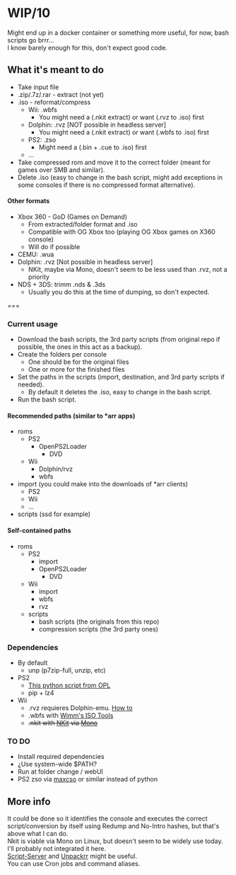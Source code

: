 # WIP/10

Might end up in a docker container or something more useful, for now, bash scripts go brrr...  
I know barely enough for this, don't expect good code.  


## What it's meant to do  
- Take input file
- .zip/.7z/.rar - extract (not yet)
- .iso - reformat/compress
  - Wii: .wbfs
    - You might need a (.nkit extract) or want (.rvz to .iso) first
  - Dolphin: .rvz [NOT possible in headless server]
    - You might need a (.nkit extract) or want (.wbfs to .iso) first
  - PS2: .zso
    - Might need a (.bin + .cue to .iso) first
  - ...
- Take compressed rom and move it to the correct folder (meant for games over SMB and similar). 
- Delete .iso (easy to change in the bash script, might add exceptions in some consoles if there is no compressed format alternative).

#### Other formats
- Xbox 360 - GoD (Games on Demand)
  - From extracted/folder format and .iso
  - Compatible with OG Xbox too (playing OG Xbox games on X360 console)
  - Will do if possible
- CEMU: .wua   
- Dolphin: .rvz [Not possible in headless server]
  - NKit, maybe via Mono, doesn't seem to be less used than .rvz, not a priority
- NDS + 3DS: trimm .nds & .3ds
  - Usually you do this at the time of dumping, so don't expected.

 ===

### Current usage
- Download the bash scripts, the 3rd party scripts (from original repo if possible, the ones in this act as a backup).
- Create the folders per console
  - One should be for the original files
  - One or more for the finished files
- Set the paths in the scripts (import, destination, and 3rd party scripts if needed).
  - By default it deletes the .iso, easy to change in the bash script.
- Run the bash script.  

#### Recommended paths (similar to *arr apps)
- roms
  - PS2
    - OpenPS2Loader
      - DVD
  - Wii
    - Dolphin/rvz
    - wbfs
- import (you could make into the downloads of *arr clients)
  - PS2
  - Wii
  - ...  
- scripts (ssd for example)

  
#### Self-contained paths
- roms
  - PS2
    - import
    - OpenPS2Loader
      - DVD
  - Wii
    - import
    - wbfs
    - rvz
  - scripts
    - bash scripts (the originals from this repo)
    - compression scripts (the 3rd party ones)  
  
### Dependencies  
- By default
  - unp (p7zip-full, unzip, etc)
- PS2
  - [This python script from OPL](https://github.com/ps2homebrew/Open-PS2-Loader/blob/master/pc/ziso.py)
  - pip + lz4
- Wii
  - .rvz requieres Dolphin-emu. [How to](https://github.com/dolphin-emu/dolphin/pull/10252)
  - .wbfs with [Wimm's ISO Tools](https://wit.wiimm.de/)
  - ~~.nkit with [NKit](https://gbatemp.net/download/nkit.36157/) via [Mono](https://www.mono-project.com/)~~

### TO DO
- Install required dependencies
- ¿Use system-wide $PATH?
- Run at folder change / webUI
- PS2 zso via [maxcso](https://github.com/unknownbrackets/maxcso) or similar instead of python


## More info
It could be done so it identifies the console and executes the correct script/conversion by itself using Redump and No-Intro hashes, but that's above what I can do.  
Nkit is viable via Mono on Linux, but doesn't seem to be widely use today. I'll probably not integrated it here.  
[Script-Server](https://github.com/bugy/script-server) and [Unpackrr](https://github.com/Unpackerr/unpackerr) might be useful.  
You can use Cron jobs and command aliases.
